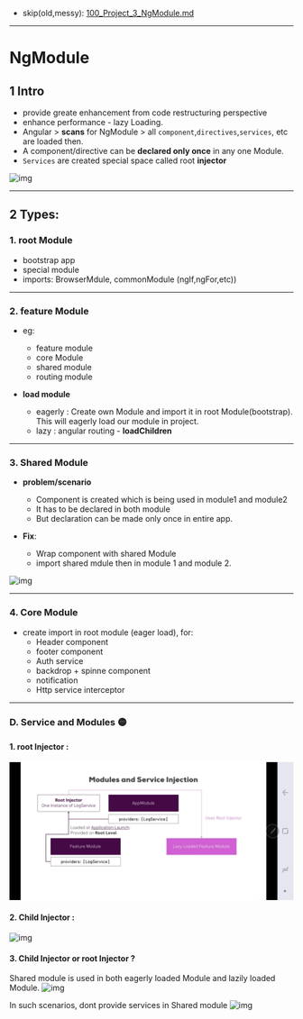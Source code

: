 - skip(old,messy): [100_Project_3_NgModule.md](../../99_archive/99_ng_udemy_project_notes/100_Project_3_NgModule.md)
--- 
# NgModule
## 1 Intro
- provide greate enhancement from code restructuring perspective
- enhance performance - lazy Loading.
- Angular > **scans** for NgModule > all `component`,`directives`,`services`, etc are loaded then.
- A component/directive can be **declared only once** in any one Module.
- `Services` are created special space called root **injector**

![img](https://github.com/lekhrajdinkar/NG6/blob/master/notes/assets/ngmod/001_1.jpg)

---
## 2 Types:
### 1. root Module
- bootstrap app
- special module
- imports: BrowserMdule, commonModule (ngIf,ngFor,etc))
---
### 2. feature Module 
- eg:
  - feature module 
  - core Module 
  - shared module
  - routing module

- **load module**
  - eagerly : Create own Module and import it in root Module(bootstrap). This will eagerly load our module in project.
  - lazy : angular routing -  **loadChildren**

---
### 3. Shared Module
- **problem/scenario**
  - Component is created which is being used in module1 and module2
  - It has to be declared in both module
  - But declaration can be made only once in entire app.

- **Fix**:
  - Wrap component with shared Module
  - import shared mdule then in module 1 and module 2.

![img](https://github.com/lekhrajdinkar/NG6/blob/master/notes/assets/ngmod/006.jpg)

---

### 4. Core Module
- create import in root module (eager load), for:
  - Header component
  - footer component
  - Auth service
  - backdrop + spinne component
  - notification
  - Http service interceptor

---

### D. Service and Modules :yellow_circle:

#### 1. root Injector : 
![img](../999_assets/ngmod/011_1.jpg)

#### 2. Child Injector : 
![img](https://github.com/lekhrajdinkar/NG6/blob/master/notes/assets/ngmod/011_2.jpg)

#### 3. Child Injector or root Injector ? 
Shared module is used in both eagerly loaded Module and lazily loaded Module.
![img](https://github.com/lekhrajdinkar/NG6/blob/master/notes/assets/ngmod/011_3.jpg)

In such scenarios, dont provide services in Shared module
![img](https://github.com/lekhrajdinkar/NG6/blob/master/notes/assets/ngmod/011_4.jpg)



